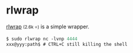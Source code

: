 # rlwrap

<div class="row row-cols-lg-2"><div>

[rlwrap](https://github.com/hanslub42/rlwrap) <small>(2.6k ⭐)</small> is a simple wrapper.


```ps
$ sudo rlwrap nc -lvnp 4444
xxx@yyy:path$ # CTRL+C still killing the shell
```
</div><div>
</div></div>